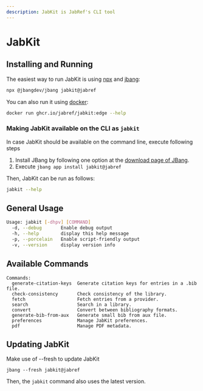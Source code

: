```yaml
---
description: JabKit is JabRef's CLI tool
---
```


# JabKit

## Installing and Running

The easiest way to run JabKit is using [npx](https://docs.npmjs.com/cli/v8/commands/npx) and [jbang](https://www.jbang.dev/):

```bash
npx @jbangdev/jbang jabkit@jabref
```

You can also run it using [docker](https://www.docker.com/):

```bash
docker run ghcr.io/jabref/jabkit:edge --help
```

### Making JabKit available on the CLI as `jabkit`

In case JabKit should be available on the command line, execute following steps

1. Install JBang by following one option at the [download page of JBang](https://www.jbang.dev/download/).
2. Execute `jbang app install jabkit@jabref`

Then, JabKit can be run as follows:

```bash
jabkit --help
```

## General Usage

```bash
Usage: jabkit [-dhpv] [COMMAND]
  -d, --debug       Enable debug output
  -h, --help        display this help message
  -p, --porcelain   Enable script-friendly output
  -v, --version     display version info
```

## Available Commands

```pre
Commands:
  generate-citation-keys  Generate citation keys for entries in a .bib file.
  check-consistency       Check consistency of the library.
  fetch                   Fetch entries from a provider.
  search                  Search in a library.
  convert                 Convert between bibliography formats.
  generate-bib-from-aux   Generate small bib from aux file.
  preferences             Manage JabKit preferences.
  pdf                     Manage PDF metadata.
```

## Updating JabKit

Make use of --fresh to update JabKit

`jbang --fresh jabkit@jabref`

Then, the `jabkit` command also uses the latest version.
